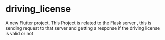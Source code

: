 # driving_license

A new Flutter project.
This Project is related to the Flask server , this is sending request to that server and getting a response if the driving license is valid or not
